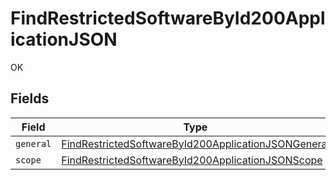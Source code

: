 # FindRestrictedSoftwareById200ApplicationJSON

OK


## Fields

| Field                                                                                                                                 | Type                                                                                                                                  | Required                                                                                                                              | Description                                                                                                                           |
| ------------------------------------------------------------------------------------------------------------------------------------- | ------------------------------------------------------------------------------------------------------------------------------------- | ------------------------------------------------------------------------------------------------------------------------------------- | ------------------------------------------------------------------------------------------------------------------------------------- |
| `general`                                                                                                                             | [FindRestrictedSoftwareById200ApplicationJSONGeneral](../../models/operations/findrestrictedsoftwarebyid200applicationjsongeneral.md) | :heavy_minus_sign:                                                                                                                    | N/A                                                                                                                                   |
| `scope`                                                                                                                               | [FindRestrictedSoftwareById200ApplicationJSONScope](../../models/operations/findrestrictedsoftwarebyid200applicationjsonscope.md)     | :heavy_minus_sign:                                                                                                                    | N/A                                                                                                                                   |
